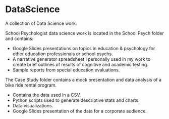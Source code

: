 # DataScience
A collection of Data Science work.

School Psychologist data science work is located in the School Psych folder and contains:
 - Google Slides presentations on topics in education & psychology for other education professionals or school psychs.
 - A narrative generator spreadsheet I personally used in my work to create brief outlines of results of cognitive and academic testing.
 - Sample reports from special education evaluations.
 
 The Case Study folder contains a mock presentation and data analysis of a bike ride rental program.
  - Contains the data used in a CSV.
  - Python scripts used to generate descriptive stats and charts.
  - Data visualizations.
  - Google Slides presentation of the data for a corporate audience.
